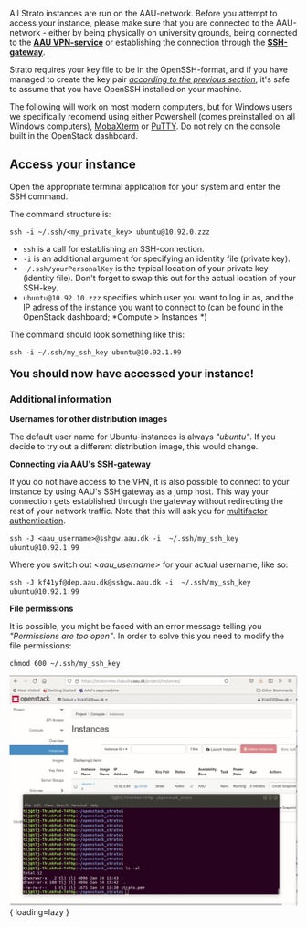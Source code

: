 All Strato instances are run on the AAU-network. Before you attempt to access your instance, please make sure that you are connected to the AAU-network - either by being physically on university grounds, being connected to the [**AAU VPN-service**](https://www.en.its.aau.dk/instructions/vpn) or establishing the connection through the [**SSH-gateway**](/strato/getting-started/access-instance/#connecting-via-aaus-ssh-gateway/). 

Strato requires your key file to be in the OpenSSH-format, and if you have managed to create the key pair [*according to the previous section*](/strato/getting-started/launch-instance/#create-ssh-key-pair), it's safe to assume that you have OpenSSH installed on your machine. 

The following will work on most modern computers, but for Windows users we specifically recomend using either Powershell (comes preinstalled on all Windows computers), [MobaXterm](https://mobaxterm.mobatek.net/) or [PuTTY](link). Do not rely on the console built in the OpenStack dashboard.

## Access your instance

Open the appropriate terminal application for your system and enter the SSH command. 

The command structure is:

```
ssh -i ~/.ssh/<my_private_key> ubuntu@10.92.0.zzz
```

* `ssh` is a call for establishing an SSH-connection. 
*  `-i` is an additional argument for specifying an identity file (private key).
* `~/.ssh/yourPersonalKey` is the typical location of your private key (identity file). Don't forget to swap this out for the actual location of your SSH-key.
* `ubuntu@10.92.10.zzz` specifies which user you want to log in as, and the IP adress of the instance you want to connect to (can be found in the OpenStack dashboard; *Compute > Instances *)

The command should look something like this:

```
ssh -i ~/.ssh/my_ssh_key ubuntu@10.92.1.99
```

<p style="font-weight: bold; font-size: 19px;">You should now have accessed your instance!</p> 

### Additional information

**Usernames for other distribution images**

The default user name for Ubuntu-instances is always *"ubuntu"*. If you decide to try out a different distribution image, this would change. 

**Connecting via AAU's SSH-gateway**

If you do not have access to the VPN, it is also possible to connect to your instance by using AAU's SSH gateway as a jump host. This way your connection gets established through the gateway without redirecting the rest of your network traffic. Note that this will ask you for [multifactor authentication](https://www.en.its.aau.dk/instructions/mfa). 

```
ssh -J <aau_username>@sshgw.aau.dk -i  ~/.ssh/my_ssh_key ubuntu@10.92.1.99
```
Where you switch out *<aau_username>* for your actual username, like so:
```
ssh -J kf41yf@dep.aau.dk@sshgw.aau.dk -i  ~/.ssh/my_ssh_key ubuntu@10.92.1.99
```

**File permissions**

It is possible, you might be faced with an error message telling you *"Permissions are too open"*. In order to solve this you need to modify the file permissions:
```
chmod 600 ~/.ssh/my_ssh_key
```
![Placeholder](/assets/img/openstack/ssh_instance.gif){ loading=lazy }



